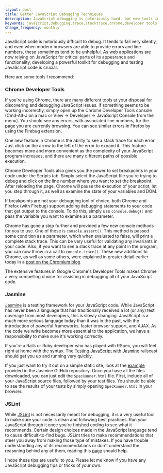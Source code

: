 ```yaml
---
layout: post
title: Better JavaScript Debugging Techniques
description: JavaScript debugging is notoriously hard, but new tools in Chrome Developer Tools, testing frameworks, and code quality tools make it much easier.
keywords: javascript,debugging,trace,stacktrace,chrome,developer tools,jasmine,javascript testing,testing,tdd,jslint
change_frequency: monthly
---
```


JavaScript code is notoriously difficult to debug. It tends to fail very silently, and even when modern browsers are able to provide errors and line numbers, these sometimes tend to be unhelpful. As web applications are now relying on JavaScript for critical parts of its appearance and functionality, developing a powerful toolkit for debugging and testing JavaScript code is crucial. 

Here are some tools I recommend:

### Chrome Developer Tools

If you're using Chrome, there are many different tools at your disposal for discovering and debugging JavaScript issues. If something seems to be working incorrectly, simply open up the Chrome Developer Tools console (Cmd-Alt-J on a mac or View -> Developer -> JavaScript Console from the menu). You should see any errors, with associated line numbers, for the page you are currently browsing. You can see similar errors in Firefox by using the Firebug extension.

One new feature in Chrome is the ability to see a stack trace for each error. Just click on the arrow to the left of the error to expand it. This feature becomes more and more convenient as the complexity of your JavaScript program increases, and there are many different paths of possible execution.

Chrome Developer Tools also gives you the power to set breakpoints in your code under the Scripts tab. Simply select the JavaScript file you're trying to debug and click on the line number where you want to set the breakpoint. After reloading the page, Chrome will pause the execution of your script, let you step through it, as well as examine the state of your variables and DOM.

If breakpoints are not your debugging tool of choice, both Chrome and Firefox (with Firebug) support adding debugging statements to your code that get output to the console. To do this, simply use `console.debug()` and pass the variable you want to examine as a parameter.

Chrome has gone a step further and provided a few new console methods for you to use. One of these is `console.assert()`. This method is passed some condition as a parameter, which when evaluated to false, will print a complete stack trace. This can be very useful for validating any invariants in your code. Also, if you want to see a stack trace at any point in the program, you can now throw in a call to `console.trace()`. These new additions to Chrome, as well as some others, were explained in greater detail earlier today in a [post on the Chromium blog](http://blog.chromium.org/2011/04/chrome-developer-tools-understanding.html).

The extensive features in Google Chrome's Developer Tools makes Chrome a very compelling choice for assisting in debugging all of your JavaScript code.

### Jasmine

[Jasmine](https://github.com/pivotal/jasmine/wiki) is a testing framework for your JavaScript code. While JavaScript has never been a language that has traditionally received a lot (or any) test coverage from most developers, this is slowly changing. JavaScript is a much more serious language today than it was in the past, with the introduction of powerful frameworks, faster browser support, and AJAX. As the code we write becomes more essential to the application, we have a responsibility to make sure it's working correctly.

If you're a Rails or Ruby developer who has played with RSpec, you will feel right at home with the syntax. The [Testing JavaScript with Jasmine](http://railscasts.com/episodes/261-testing-javascript-with-jasmine) railscast should get you up and running very quickly.

If you just want to try it out on a simple static site, look at the [example](https://github.com/pivotal/jasmine/tree/master/example) provided in the Jasmine GitHub repository. Once you have all the files downloaded, you can just edit the `SpecRunner.html` file. First, include all of your JavaScript source files, followed by your test files. You should be able to see the results of your tests by simply opening `SpecRunner.html` in your browser.

### JSLint

While [JSLint](http://www.jslint.com/) is not necessarily meant for debugging, it is a very useful tool to make sure your code is clean and following best practices. Run your JavaScript through it once you're finished coding to see what it recommends. Certain design choices made in the JavaScript language tend to cause difficult-to-find bugs. JSLint tries to make recommendations that steer you away from making those type of mistakes. If you have trouble understanding any of its recommendations or don't understand the reasoning behind any of them, reading this [page](http://www.jslint.com/lint.html) should help.

I hope these tips are useful to you. Please let me know if you have any JavaScript debugging tips or tricks of your own.